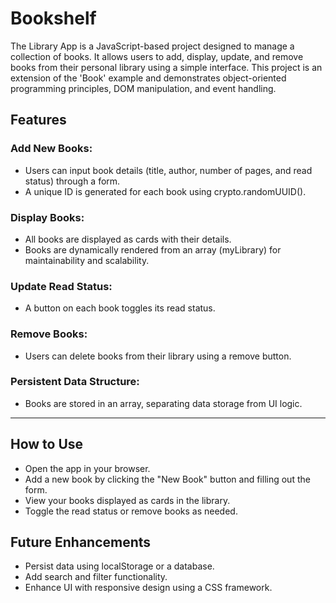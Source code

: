 # Bookshelf

The Library App is a JavaScript-based project designed to manage a collection of books. It allows users to add, display, update, and remove books from their personal library using a simple interface. This project is an extension of the 'Book' example and demonstrates object-oriented programming principles, DOM manipulation, and event handling.

## Features

### Add New Books:

- Users can input book details (title, author, number of pages, and read status) through a form.
- A unique ID is generated for each book using crypto.randomUUID().

### Display Books:

- All books are displayed as cards with their details.
- Books are dynamically rendered from an array (myLibrary) for maintainability and scalability.

### Update Read Status:

- A button on each book toggles its read status.

### Remove Books:

- Users can delete books from their library using a remove button.

### Persistent Data Structure:

- Books are stored in an array, separating data storage from UI logic.

<hr/>

## How to Use

- Open the app in your browser.
- Add a new book by clicking the "New Book" button and filling out the form.
- View your books displayed as cards in the library.
- Toggle the read status or remove books as needed.

## Future Enhancements

- Persist data using localStorage or a database.
- Add search and filter functionality.
- Enhance UI with responsive design using a CSS framework.
